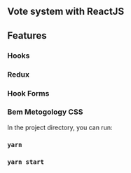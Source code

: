 ## Vote system with ReactJS

## Features

### Hooks
### Redux
### Hook Forms
### Bem Metogology CSS

In the project directory, you can run:

### `yarn`
### `yarn start`